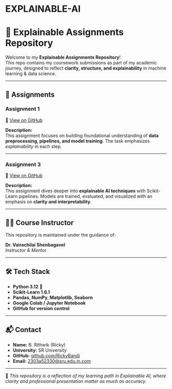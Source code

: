 # EXPLAINABLE-AI
# 📘 Explainable Assignments Repository

Welcome to my **Explainable Assignments Repository**!  
This repo contains my coursework submissions as part of my academic journey, designed to reflect **clarity, structure, and explainability** in machine learning & data science.

---

## 📝 Assignments

### Assignment 1
🔗 [View on GitHub](https://github.com/RickyBandi/EXPLAINABLE-AI/blob/main/Assignment_1.ipynb)

**Description:**  
This assignment focuses on building foundational understanding of **data preprocessing, pipelines, and model training**. The task emphasizes *explainability* in each step.

---

### Assignment 3
🔗 [View on GitHub](https://github.com/RickyBandi/EXPLAINABLE-AI/blob/main/Assignment_3.ipynb)

**Description:**  
This assignment dives deeper into **explainable AI techniques** with Scikit-Learn pipelines. Models are trained, evaluated, and visualized with an emphasis on **clarity and interpretability**.

---

## 👨‍🏫 Course Instructor
This repository is maintained under the guidance of:

**Dr. Vairachilai Shenbagavel**  
*Instructor & Mentor*

---

## 🛠 Tech Stack
- **Python 3.12** 🐍  
- **Scikit-Learn 1.6.1**  
- **Pandas, NumPy, Matplotlib, Seaborn**  
- **Google Colab / Jupyter Notebook**  
- **GitHub for version control**  

---

## 📬 Contact
- **Name:** B. Rithwik (Ricky)  
- **University:** SR University  
- **GitHub:** [github.com/RickyBandi](https://github.com/RickyBandi)  
- **Email:** 2303a52330@sru.edu.in.com  

---

🚀 *This repository is a reflection of my learning path in Explainable AI, where clarity and professional presentation matter as much as accuracy.*  

